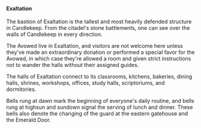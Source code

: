 #### Exaltation

The bastion of Exaltation is the tallest and most heavily defended structure in Candlekeep. From the citadel's stone battlements, one can see over the walls of Candlekeep in every direction.

The Avowed live in Exaltation, and visitors are not welcome here unless they've made an extraordinary donation or performed a special favor for the Avowed, in which case they're allowed a room and given strict instructions not to wander the halls without their assigned guides.

The halls of Exaltation connect to its classrooms, kitchens, bakeries, dining halls, shrines, workshops, offices, study halls, scriptoriums, and dormitories.

Bells rung at dawn mark the beginning of everyone's daily routine, and bells rung at highsun and sundown signal the serving of lunch and dinner. These bells also denote the changing of the guard at the eastern gatehouse and the Emerald Door.